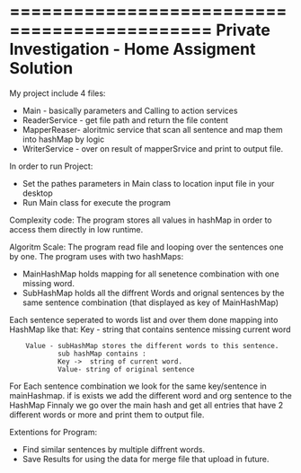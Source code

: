 =============================================
Private Investigation - Home Assigment Solution
=============================================

My project include 4 files:
  * Main - basically parameters and Calling to action services
  * ReaderService - get file path and return the file content
  * MapperReaser- aloritmic service that scan all sentence and map them into hashMap by logic
  * WriterService - over on result of mapperSrvice and print to output file.

In order to run Project:
  * Set the pathes parameters in Main class to location input file in your desktop
  * Run Main class for execute the program

Complexity code:
The program stores all values in hashMap in order to access them directly in low runtime.

Algoritm Scale:
The program read file and looping over the sentences one by one.
The program uses with two hashMaps:
  * MainHashMap holds mapping for all senetence combination with one missing word.
  * SubHashMap holds all the diffrent Words and orignal sentences by the same sentence combination (that displayed as key of MainHashMap)
  
Each sentence seperated to words list and over them done mapping into HashMap like that:
		Key - string that contains sentence missing current word
		
		Value - subHashMap stores the different words to this sentence.
				sub hashMap contains : 
				Key ->  string of current word.
				Value- string of original sentence
				
For Each sentence combination we look for the same key/sentence in mainHashmap. if is exists we add the different word and org sentence to the HashMap 
Finnaly we go over the main hash and get all entries that have 2 different words or more and print them to output file.

Extentions for Program:
  * Find similar sentences by multiple diffrent words.
  * Save Results for using the data for merge file that upload in future.

